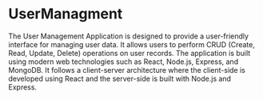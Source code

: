 # UserManagment
The User Management Application is designed to provide a user-friendly interface for managing user
data. It allows users to perform CRUD (Create, Read, Update, Delete) operations on user records. The
application is built using modern web technologies such as React, Node.js, Express, and MongoDB. It
follows a client-server architecture where the client-side is developed using React and the server-side
is built with Node.js and Express.
